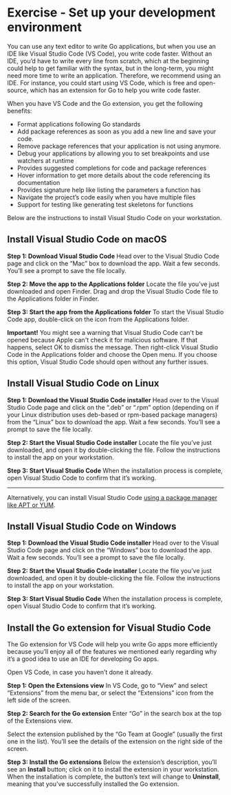 # Exercise - Set up your development environment
You can use any text editor to write Go applications, but when you use an IDE like Visual Studio Code (VS Code), you write code faster. Without an IDE, you’d have to write every line from scratch, which at the beginning could help to get familiar with the syntax, but in the long-term, you might need more time to write an application. Therefore, we recommend using an IDE. For instance, you could start using VS Code, which is free and open-source, which has an extension for Go to help you write code faster.

When you have VS Code and the Go extension, you get the following benefits:

* Format applications following Go standards
* Add package references as soon as you add a new line and save your code.
* Remove package references that your application is not using anymore.
* Debug your applications by allowing you to set breakpoints and use watchers at runtime
* Provides suggested completions for code and package references
* Hover information to get more details about the code referencing its documentation
* Provides signature help like listing the parameters a function has
* Navigate the project’s code easily when you have multiple files
* Support for testing like generating test skeletons for functions

Below are the instructions to install Visual Studio Code on your workstation.

## Install Visual Studio Code on macOS

**Step 1: Download Visual Studio Code**
Head over to the Visual Studio Code page and click on the “Mac” box to download the app. Wait a few seconds. You’ll see a prompt to save the file locally.

**Step 2: Move the app to the Applications folder**
Locate the file you’ve just downloaded and open Finder. Drag and drop the Visual Studio Code file to the Applications folder in Finder.

**Step 3: Start the app from the Applications folder**
To start the Visual Studio Code app, double-click on the icon from the Applications folder.

**Important!**
You might see a warning that Visual Studio Code can't be opened because Apple can't check it for malicious software. If that happens, select OK to dismiss the message. Then right-click Visual Studio Code in the Applications folder and choose the Open menu. If you choose this option, Visual Studio Code should open without any further issues.

## Install Visual Studio Code on Linux

**Step 1: Download the Visual Studio Code installer**
Head over to the Visual Studio Code page and click on the “.deb” or “.rpm” option (depending on if your Linux distribution uses deb-based or rpm-based package managers) from the “Linux” box to download the app. Wait a few seconds. You’ll see a prompt to save the file locally.

**Step 2: Start the Visual Studio Code installer**
Locate the file you’ve just downloaded, and open it by double-clicking the file. Follow the instructions to install the app on your workstation.

**Step 3: Start Visual Studio Code**
When the installation process is complete, open Visual Studio Code to confirm that it’s working.

---------------

Alternatively, you can install Visual Studio Code [using a package manager like APT or YUM](https://code.visualstudio.com/docs/setup/linux).

## Install Visual Studio Code on Windows

**Step 1: Download the Visual Studio Code installer**
Head over to the Visual Studio Code page and click on the “Windows” box to download the app. Wait a few seconds. You’ll see a prompt to save the file locally.

**Step 2: Start the Visual Studio Code installer**
Locate the file you’ve just downloaded, and open it by double-clicking the file. Follow the instructions to install the app on your workstation.

**Step 3: Start Visual Studio Code**
When the installation process is complete, open Visual Studio Code to confirm that it’s working.

## Install the Go extension for Visual Studio Code
The Go extension for VS Code will help you write Go apps more efficiently because you’ll enjoy all of the features we mentioned early regarding why it’s a good idea to use an IDE for developing Go apps.

Open VS Code, in case you haven’t done it already.

**Step 1: Open the Extensions view**
In VS Code, go to “View” and select “Extensions” from the menu bar, or select the “Extensions” icon from the left side of the screen.

**Step 2: Search for the Go extension**
Enter “Go” in the search box at the top of the Extensions view.

Select the extension published by the “Go Team at Google” (usually the first one in the list). You’ll see the details of the extension on the right side of the screen.

**Step 3: Install the Go extensions**
Below the extension’s description, you’ll see an **Install** button; click on it to install the extension in your workstation. When the installation is complete, the button’s text will change to **Uninstall**, meaning that you’ve successfully installed the Go extension.

